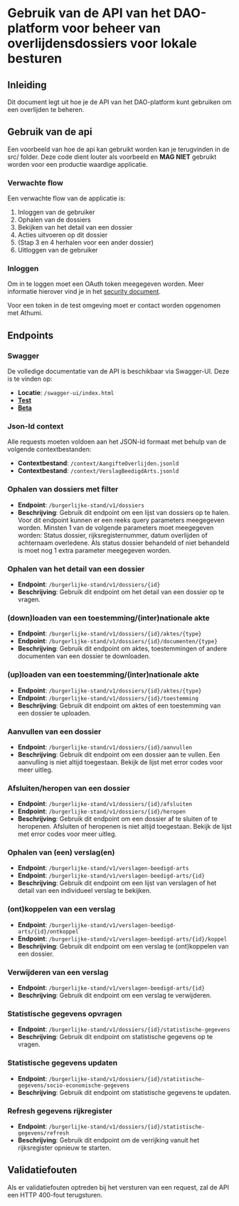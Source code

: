 # Gebruik van de API van het DAO-platform voor beheer van overlijdensdossiers voor lokale besturen

## Inleiding

Dit document legt uit hoe je de API van het DAO-platform kunt gebruiken om een overlijden te beheren.

## Gebruik van de api

Een voorbeeld van hoe de api kan gebruikt worden kan je terugvinden in de src/ folder. Deze code dient louter als
voorbeeld en **MAG NIET** gebruikt worden voor een productie waardige applicatie.

### Verwachte flow

Een verwachte flow van de applicatie is:

1. Inloggen van de gebruiker
2. Ophalen van de dossiers
3. Bekijken van het detail van een dossier
4. Acties uitvoeren op dit dossier
5. (Stap 3 en 4 herhalen voor een ander dossier)
6. Uitloggen van de gebruiker

### Inloggen

Om in te loggen moet een OAuth token meegegeven worden. Meer informatie hierover vind je in
het [security document](../security/README.md).

Voor een token in de test omgeving moet er contact worden opgenomen met Athumi.

## Endpoints

### Swagger

De volledige documentatie van de API is beschikbaar via Swagger-UI. Deze is te vinden op:

- **Locatie**: `/swagger-ui/index.html`
- [**Test**](https://dao.api.test-athumi.eu/swagger-ui/index.html?urls.primaryName=Dienst%20burgerlijke%20stand)
- [**Beta**](https://dao.api.beta-athumi.eu/swagger-ui/index.html?urls.primaryName=Dienst%20burgerlijke%20stand)

### Json-ld context

Alle requests moeten voldoen aan het JSON-ld formaat met behulp van de volgende contextbestanden:

- **Contextbestand**: `/context/AangifteOverlijden.jsonld`
- **Contextbestand**: `/context/VerslagBeedigdArts.jsonld`

### Ophalen van dossiers met filter

- **Endpoint**: `/burgerlijke-stand/v1/dossiers`
- **Beschrijving**: Gebruik dit endpoint om een lijst van dossiers op te halen. Voor dit endpoint kunnen er een reeks
  query parameters meegegeven worden. Minsten 1 van de volgende parameters moet meegegeven worden: Status dossier,
  rijksregisternummer, datum overlijden of achternaam overledene. Als status dossier behandeld of niet behandeld is moet
  nog 1 extra parameter meegegeven worden.

### Ophalen van het detail van een dossier

- **Endpoint**: `/burgerlijke-stand/v1/dossiers/{id}`
- **Beschrijving**: Gebruik dit endpoint om het detail van een dossier op te vragen.

### (down)loaden van een toestemming/(inter)nationale akte

- **Endpoint**: `/burgerlijke-stand/v1/dossiers/{id}/aktes/{type}`
- **Endpoint**: `/burgerlijke-stand/v1/dossiers/{id}/documenten/{type}`
- **Beschrijving**: Gebruik dit endpoint om aktes, toestemmingen of andere documenten van een dossier te downloaden.

### (up)loaden van een toestemming/(inter)nationale akte

- **Endpoint**: `/burgerlijke-stand/v1/dossiers/{id}/aktes/{type}`
- **Endpoint**: `/burgerlijke-stand/v1/dossiers/{id}/toestemming`
- **Beschrijving**: Gebruik dit endpoint om aktes of een toestemming van een dossier te uploaden.

### Aanvullen van een dossier

- **Endpoint**: `/burgerlijke-stand/v1/dossiers/{id}/aanvullen`
- **Beschrijving**: Gebruik dit endpoint om een dossier aan te vullen. Een aanvulling is niet altijd toegestaan. Bekijk
  de lijst met error codes voor meer uitleg.

### Afsluiten/heropen van een dossier

- **Endpoint**: `/burgerlijke-stand/v1/dossiers/{id}/afsluiten`
- **Endpoint**: `/burgerlijke-stand/v1/dossiers/{id}/heropen`
- **Beschrijving**: Gebruik dit endpoint om een dossier af te sluiten of te heropenen. Afsluiten of heropenen is niet altijd toegestaan. Bekijk
  de lijst met error codes voor meer uitleg.

### Ophalen van (een) verslag(en)

- **Endpoint**: `/burgerlijke-stand/v1/verslagen-beedigd-arts`
- **Endpoint**: `/burgerlijke-stand/v1/verslagen-beedigd-arts/{id}`
- **Beschrijving**: Gebruik dit endpoint om een lijst van verslagen of het detail van een individueel verslag te
  bekijken.

### (ont)koppelen van een verslag

- **Endpoint**: `/burgerlijke-stand/v1/verslagen-beedigd-arts/{id}/ontkoppel`
- **Endpoint**: `/burgerlijke-stand/v1/verslagen-beedigd-arts/{id}/koppel`
- **Beschrijving**: Gebruik dit endpoint om een verslag te (ont)koppelen van een dossier.

### Verwijderen van een verslag

- **Endpoint**: `/burgerlijke-stand/v1/verslagen-beedigd-arts/{id}`
- **Beschrijving**: Gebruik dit endpoint om een verslag te verwijderen.

### Statistische gegevens opvragen
 
- **Endpoint**: `/burgerlijke-stand/v1/dossiers/{id}/statistische-gegevens`
- **Beschrijving**: Gebruik dit endpoint om statistische gegevens op te vragen.

### Statistische gegevens updaten
 
- **Endpoint**: `/burgerlijke-stand/v1/dossiers/{id}/statistische-gegevens/socio-economische-gegevens`
- **Beschrijving**: Gebruik dit endpoint om statistische gegevens te updaten.

### Refresh gegevens rijkregister

- **Endpoint**: `/burgerlijke-stand/v1/dossiers/{id}/statistische-gegevens/refresh`
- **Beschrijving**: Gebruik dit endpoint om de verrijking vanuit het rijksregister opnieuw te starten.

## Validatiefouten

Als er validatiefouten optreden bij het versturen van een request, zal de API een HTTP 400-fout terugsturen. 
